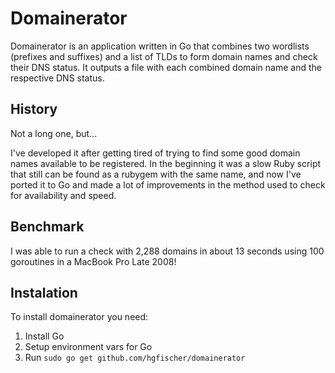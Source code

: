 Domainerator
============

Domainerator is an application written in Go that combines two wordlists (prefixes and suffixes) and a list of TLDs to form domain names and check their DNS status. It outputs a file with each combined domain name and the respective DNS status. 

History
-------

Not a long one, but...

I've developed it after getting tired of trying to find some good domain names available to be registered. 
In the beginning it was a slow Ruby script that still can be found as a rubygem with the same name, and now I've ported it to Go and made a lot of improvements in the method used to check for availability and speed.

Benchmark
---------

I was able to run a check with 2,288 domains in about 13 seconds using 100 goroutines in a MacBook Pro Late 2008!

Instalation
-----------

To install domainerator you need:

1. Install Go
2. Setup environment vars for Go
3. Run `sudo go get github.com/hgfischer/domainerator`

